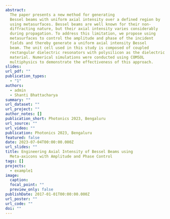 ```yaml
---
abstract: 
  The paper presents a new method for generating
  Bessel beams with uniform axial intensity over a defined region by
  using metasurfaces. Bessel beams are well known for their non-
  diffracting nature, but their axial intensity varies considerably
  during propagation. To address this limitation, we propose using
  metasurfaces to control the amplitude and phase of the incident
  fields and thereby generate a uniform axial intensity Bessel
  beam. The unit cell used in this study is composed of coupled
  rectangular dielectric resonators with polysilicon as the dielectric
  material. Numerical simulations were conducted using COMSOL
  multiphysics to demonstrate the effectiveness of this approach.
slides: 
url_pdf: ""
publication_types:
  - "1"
authors:
  - admin
  - Shanti Bhattacharya
summary: ""
url_dataset: ""
url_project: ""
author_notes: []
publication_short: Photonics 2023, Bengaluru
url_source: ""
url_video: ""
publication: Photonics 2023, Bengaluru
featured: false
date: 2023-07-04T00:00:00.000Z
url_slides: ""
title: Engineering Axial Intensity of Bessel Beams using
  Meta-axicons with Amplitude and Phase Control
tags: []
projects:
  - example1
image:
  caption: 
  focal_point: ""
  preview_only: false
publishDate: 2017-01-01T00:00:00.000Z
url_poster: ""
url_code: ""
doi: ""
---
```

